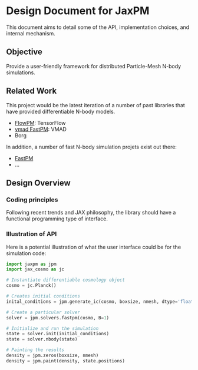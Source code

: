 # Design Document for JaxPM

This document aims to detail some of the API, implementation choices, and internal mechanism.

## Objective

Provide a user-friendly framework for distributed Particle-Mesh N-body simulations. 

## Related Work

This project would be the latest iteration of a number of past libraries that have provided differentiable N-body models.

- [FlowPM](https://github.com/DifferentiableUniverseInitiative/flowpm): TensorFlow
- [vmad FastPM](https://github.com/rainwoodman/vmad/blob/master/vmad/lib/fastpm.py): VMAD 
- Borg


In addition, a number of fast N-body simulation projets exist out there:
- [FastPM](https://github.com/fastpm/fastpm)
- ...

## Design Overview

### Coding principles

Following recent trends and JAX philosophy, the library should have a functional programming type of interface.


### Illustration of API

Here is a potential illustration of what the user interface could be for the simulation code:
```python
import jaxpm as jpm
import jax_cosmo as jc

# Instantiate differentiable cosmology object
cosmo = jc.Planck()

# Creates initial conditions
inital_conditions = jpm.generate_ic(cosmo, boxsize, nmesh, dtype='float32')

# Create a particular solver
solver = jpm.solvers.fastpm(cosmo, B=1)

# Initialize and run the simulation
state = solver.init(initial_conditions)
state = solver.nbody(state)

# Painting the results
density = jpm.zeros(boxsize, nmesh)
density = jpm.paint(density, state.positions)
```
